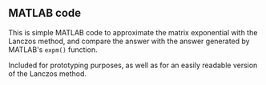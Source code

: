 ## MATLAB code
This is simple MATLAB code to approximate the matrix exponential with the Lanczos method, and compare the answer with the answer generated by MATLAB's ```expm()``` function. 

Included for prototyping purposes, as well as for an easily readable version of the Lanczos method.
